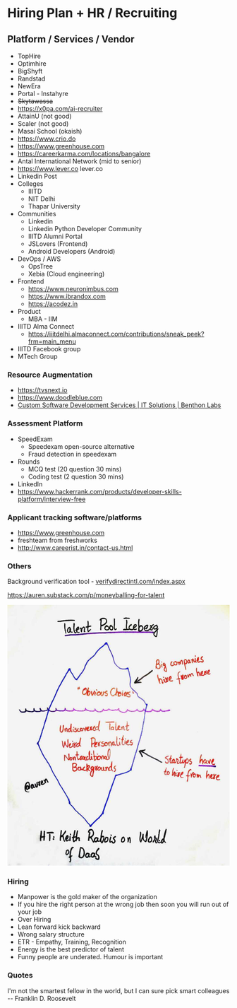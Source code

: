# Hiring Plan + HR / Recruiting

## Platform / Services / Vendor

- TopHire
- Optimhire
- BigShyft
- Randstad
- NewEra
- Portal - Instahyre
- ~~Skytawassa~~
- https://x0pa.com/ai-recruiter
- AttainU (not good)
- Scaler (not good)
- Masai School (okaish)
- https://www.crio.do
- https://www.greenhouse.com
- https://careerkarma.com/locations/bangalore
- Antal International Network (mid to senior)
- https://www.lever.co lever.co
- Linkedin Post
- Colleges
    - IIITD
    - NIT Delhi
    - Thapar University
- Communities
    - Linkedin
    - Linkedin Python Developer Community
    - IIITD Alumni Portal
    - JSLovers (Frontend)
    - Android Developers (Android)
- DevOps / AWS
    - OpsTree
    - Xebia (Cloud engineering)
- Frontend
    - https://www.neuronimbus.com
    - https://www.ibrandox.com
    - https://acodez.in
- Product
    - MBA - IIM
- IIITD Alma Connect
    - https://iiitdelhi.almaconnect.com/contributions/sneak_peek?frm=main_menu
- IIITD Facebook group
- MTech Group

### Resource Augmentation

- https://tvsnext.io
- https://www.doodleblue.com
- [Custom Software Development Services | IT Solutions | Benthon Labs](https://www.benthonlabs.com/)

### Assessment Platform

- SpeedExam
    - Speedexam open-source alternative
    - Fraud detection in speedexam
- Rounds
    - MCQ test (20 question 30 mins)
    - Coding test (2 question 30 mins)
- LinkedIn
- https://www.hackerrank.com/products/developer-skills-platform/interview-free

### Applicant tracking software/platforms

- https://www.greenhouse.com
- freshteam from freshworks
- http://www.careerist.in/contact-us.html

### Others

Background verification tool - [verifydirectintl.com/index.aspx](https://verifydirectintl.com/)

https://auren.substack.com/p/moneyballing-for-talent

![image](../../media/Hiring-Plan-HR-Recruiting-image1.jpg)

### Hiring

- Manpower is the gold maker of the organization
- If you hire the right person at the wrong job then soon you will run out of your job
- Over Hiring
- Lean forward kick backward
- Wrong salary structure
- ETR - Empathy, Training, Recognition
- Energy is the best predictor of talent
- Funny people are underated. Humour is important

### Quotes

I'm not the smartest fellow in the world, but I can sure pick smart colleagues -- Franklin D. Roosevelt
